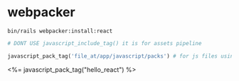 # webpacker

```
bin/rails webpacker:install:react
```

```ruby
# DONT USE javascript_include_tag() it is for assets pipeline

javascript_pack_tag('file_at/app/javascript/packs') # for js files using webpacker
```



<%= javascript_pack_tag("hello_react") %>